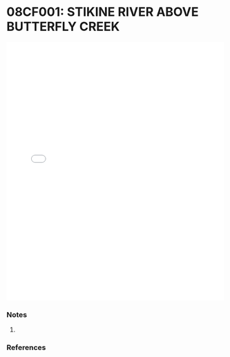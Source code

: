 # 08CF001: STIKINE RIVER ABOVE BUTTERFLY CREEK

<iframe src="/distribution_estimation/_static/stations/08CF001_fdc.html" width="100%" height="600" frameborder="0"></iframe>

### Notes
1. 

### References

